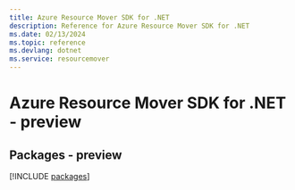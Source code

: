 ```yaml
---
title: Azure Resource Mover SDK for .NET
description: Reference for Azure Resource Mover SDK for .NET
ms.date: 02/13/2024
ms.topic: reference
ms.devlang: dotnet
ms.service: resourcemover
---
```

# Azure Resource Mover SDK for .NET - preview
## Packages - preview
[!INCLUDE [packages](resource-mover-index.md)]